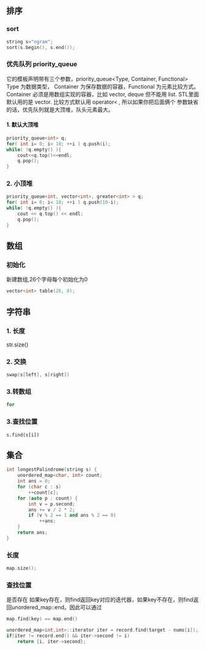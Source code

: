 ## 排序
### sort
```c++
string s="ngram";
sort(s.begin(), s.end());
```
### 优先队列 priority_queue
它的模板声明带有三个参数，priority_queue<Type, Container, Functional>
Type 为数据类型， Container 为保存数据的容器，Functional 为元素比较方式。
Container 必须是用数组实现的容器，比如 vector, deque 但不能用 list.
STL里面默认用的是 vector. 比较方式默认用 operator< , 所以如果你把后面俩个
参数缺省的话，优先队列就是大顶堆，队头元素最大。
#### 1. 默认大顶堆
```c++
priority_queue<int> q;
for( int i= 0; i< 10; ++i ) q.push(i);
while( !q.empty() ){
    cout<<q.top()<<endl;
    q.pop();
}
```
### 2. 小顶堆
```c++
priority_queue<int, vector<int>, greater<int> > q;
for( int i= 0; i< 10; ++i ) q.push(10-i);
while( !q.empty() ){
    cout << q.top() << endl;
    q.pop();
}
```
## 数组
### 初始化
新建数组,26个字母每个初始化为0
```c++
vector<int> table(26, 0);
```
## 字符串
### 1. 长度
str.size()
### 2. 交换
```c++
swap(s[left], s[right])
```
### 3.转数组
```c++
for
```
### 3.查找位置
```
s.find(s[i])
```
## 集合
```c++
int longestPalindrome(string s) {
    unordered_map<char, int> count;
    int ans = 0;
    for (char c : s)
        ++count[c];
    for (auto p : count) {
        int v = p.second;
        ans += v / 2 * 2;
        if (v % 2 == 1 and ans % 2 == 0)
            ++ans;
    }
    return ans;
}
```
### 长度
```c++
map.size();
```
### 查找位置
是否存在
如果key存在，则find返回key对应的迭代器，如果key不存在，则find返回unordered_map::end。因此可以通过
```c++
map.find(key) == map.end()
```
```c++
unordered_map<int,int>::iterator iter = record.find(target - nums[i]);
if(iter != record.end() && iter->second != i)
    return {i, iter->second};
```